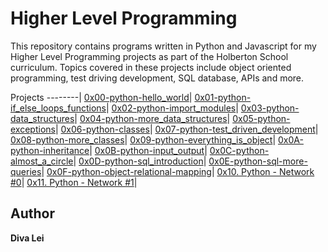 # Higher Level Programming

This repository contains programs written in Python and Javascript for my Higher Level Programming projects as part of the Holberton School curriculum. Topics covered in these projects include object oriented programming, test driving development, SQL database, APIs and more.

 Projects 
--------|
[0x00-python-hello_world](./0x00-python-hello_world)|
[0x01-python-if_else_loops_functions](./0x01-python-if_else_loops_functions)|
[0x02-python-import_modules](./0x02-python-import_modules)|
[0x03-python-data_structures](./0x03-python-data_structures)|
[0x04-python-more_data_structures](./0x04-python-more_data_structures)|
[0x05-python-exceptions](./0x05-python-exceptions)|
[0x06-python-classes](./0x06-python-classes)|
[0x07-python-test_driven_development](./0x07-python-test_driven_development)|
[0x08-python-more_classes](./0x08-python-more_classes)|
[0x09-python-everything_is_object](./0x09-python-everything_is_object)|
[0x0A-python-inheritance](./0x0A-python-inheritance)|
[0x0B-python-input_output](./0x0B-python-input_output)|
[0x0C-python-almost_a_circle](./0x0C-python-almost_a_circle)|
[0x0D-python-sql_introduction](./0x0D-SQL_introduction)|
[0x0E-python-sql-more-queries](0x0E-SQL_more_queries)|
[0x0F-python-object-relational-mapping](./0x0F-python-object_relational_mapping)|
[0x10. Python - Network #0](./0x10-python-network_0)|
[0x11. Python - Network #1](./0x11-python-network_1)|


## Author
**Diva Lei**
